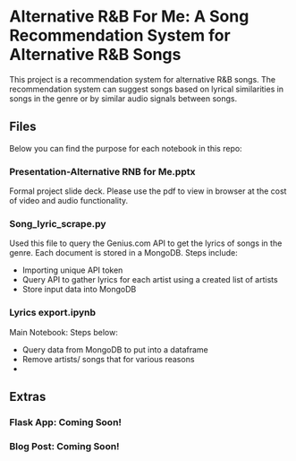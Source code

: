 # Alternative R&B For Me: A Song Recommendation System for Alternative R&B Songs

This project is a recommendation system for alternative R&B songs. The recommendation system can suggest songs based on lyrical similarities in songs in the genre or by similar audio signals between songs.

## Files
Below you can find the purpose for each notebook in this repo:

### Presentation-Alternative RNB for Me.pptx
Formal project slide deck. Please use the pdf to view in browser at the cost of video and audio functionality.

### Song_lyric_scrape.py
Used this file to query the Genius.com API to get the lyrics of songs in the genre. Each document is stored in a MongoDB. Steps include:
* Importing unique API token
* Query API to gather lyrics for each artist using a created list of artists
* Store input data into MongoDB

### Lyrics export.ipynb
Main Notebook: Steps below:
* Query data from MongoDB to put into a dataframe
* Remove artists/ songs that for various reasons
*  

## Extras
### Flask App: Coming Soon!
### Blog Post: Coming Soon!
